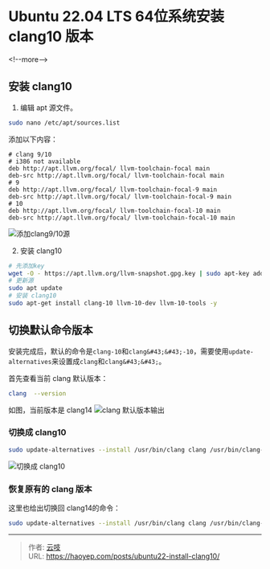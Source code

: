 # Ubuntu 22.04 LTS 64位系统安装 clang10 版本



&lt;!--more--&gt;

## 安装 clang10
1. 编辑 apt 源文件。
```bash
sudo nano /etc/apt/sources.list
```

添加以下内容：
```
# clang 9/10
# i386 not available
deb http://apt.llvm.org/focal/ llvm-toolchain-focal main
deb-src http://apt.llvm.org/focal/ llvm-toolchain-focal main
# 9
deb http://apt.llvm.org/focal/ llvm-toolchain-focal-9 main
deb-src http://apt.llvm.org/focal/ llvm-toolchain-focal-9 main
# 10
deb http://apt.llvm.org/focal/ llvm-toolchain-focal-10 main
deb-src http://apt.llvm.org/focal/ llvm-toolchain-focal-10 main
```
![添加clang9/10源](https://cdn.haoyep.com/gh/leegical/Blog_img@master/cdnimg/202401171506785.png)

2. 安装 clang10
```bash
# 先添加key
wget -O - https://apt.llvm.org/llvm-snapshot.gpg.key | sudo apt-key add -
# 更新源
sudo apt update
# 安装 clang10
sudo apt-get install clang-10 llvm-10-dev llvm-10-tools -y
```

## 切换默认命令版本
安装完成后，默认的命令是`clang-10`和`clang&#43;&#43;-10`，需要使用`update-alternatives`来设置成`clang`和`clang&#43;&#43;`。

首先查看当前 clang 默认版本：
```bash
clang  --version
```
如图，当前版本是 clang14
![clang 默认版本输出](https://cdn.haoyep.com/gh/leegical/Blog_img@master/cdnimg/202401171507177.png)

### 切换成 clang10
```bash
sudo update-alternatives --install /usr/bin/clang clang /usr/bin/clang-10 1 --slave /usr/bin/clang&#43;&#43; clang&#43;&#43; /usr/bin/clang&#43;&#43;-10
```
![切换成 clang10](https://cdn.haoyep.com/gh/leegical/Blog_img@master/cdnimg/202401171507032.png)

### 恢复原有的 clang 版本
这里也给出切换回 clang14的命令：
```bash
sudo update-alternatives --install /usr/bin/clang clang /usr/bin/clang-14 2 --slave /usr/bin/clang&#43;&#43; clang&#43;&#43; /usr/bin/clang&#43;&#43;-14
```

---

> 作者: [云吱](https://haoyep.com/)  
> URL: https://haoyep.com/posts/ubuntu22-install-clang10/  

